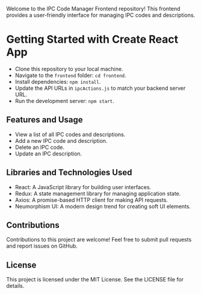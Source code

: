 Welcome to the IPC Code Manager Frontend repository! This frontend provides a user-friendly interface for managing IPC codes and descriptions.

# Getting Started with Create React App

- Clone this repository to your local machine.
- Navigate to the `frontend` folder: `cd frontend`.
- Install dependencies: `npm install`.
- Update the API URLs in `ipcActions.js` to match your backend server URL.
- Run the development server: `npm start`.

## Features and Usage

- View a list of all IPC codes and descriptions.
- Add a new IPC code and description.
- Delete an IPC code.
- Update an IPC description.

## Libraries and Technologies Used

- React: A JavaScript library for building user interfaces.
- Redux: A state management library for managing application state.
- Axios: A promise-based HTTP client for making API requests.
- Neumorphism UI: A modern design trend for creating soft UI elements.


## Contributions
Contributions to this project are welcome! Feel free to submit pull requests and report issues on GitHub.

## License
This project is licensed under the MIT License. See the LICENSE file for details.
